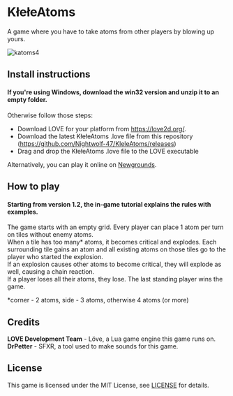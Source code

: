 # KłełeAtoms
A game where you have to take atoms from other players by blowing up yours.
  
![katoms4](https://user-images.githubusercontent.com/72660447/121074985-e68e1f00-c7d4-11eb-83bc-7d3b8512b8ef.png)

## Install instructions
#### If you're using Windows, download the win32 version and unzip it to an empty folder.  

Otherwise follow those steps:  

- Download LOVE for your platform from https://love2d.org/.
- Download the latest KłełeAtoms .love file from this repository (https://github.com/Nightwolf-47/KleleAtoms/releases)
- Drag and drop the KłełeAtoms .love file to the LOVE executable

Alternatively, you can play it online on [Newgrounds](https://www.newgrounds.com/portal/view/803623).

## How to play
#### Starting from version 1.2, the in-game tutorial explains the rules with examples.

The game starts with an empty grid. Every player can place 1 atom per turn on tiles without enemy atoms.  
When a tile has too many* atoms, it becomes critical and explodes. Each surrounding tile gains an atom and all existing atoms on those tiles go to the player who started the explosion.  
If an explosion causes other atoms to become critical, they will explode as well, causing a chain reaction.  
If a player loses all their atoms, they lose. The last standing player wins the game.  
  
\*corner - 2 atoms, side - 3 atoms, otherwise 4 atoms (or more)

## Credits  
**LOVE Development Team** - Löve, a Lua game engine this game runs on.  
**DrPetter** - SFXR, a tool used to make sounds for this game.  

## License
This game is licensed under the MIT License, see [LICENSE](https://github.com/Nightwolf-47/KleleAtoms/blob/main/LICENSE) for details.
